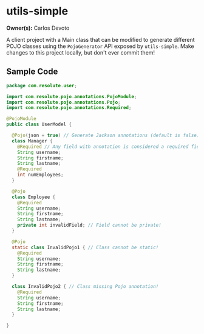 # utils-simple

**Owner(s):** Carlos Devoto

A client project with a Main class that can be modified to generate different POJO classes using the ``PojoGenerator`` API exposed by ``utils-simple``.  Make changes to this project locally, but don't ever commit them!

## Sample Code

```java
package com.resolute.user;

import com.resolute.pojo.annotations.PojoModule;
import com.resolute.pojo.annotations.Pojo;
import com.resolute.pojo.annotations.Required;

@PojoModule
public class UserModel {

  @Pojo(json = true) // Generate Jackson annotations (default is false)
  class Manager {
    @Required // Any field with annotation is considered a required field.
    String username;
    String firstname;
    String lastname;
    @Required
    int numEmployees;
  }

  @Pojo
  class Employee {
    @Required
    String username;
    String firstname;
    String lastname;
    private int invalidField; // Field cannot be private!
  }

  @Pojo 
  static class InvalidPojo1 { // Class cannot be static!
    @Required
    String username;
    String firstname;
    String lastname;
  }

  class InvalidPojo2 { // Class missing Pojo annotation!
    @Required
    String username;
    String firstname;
    String lastname;
  }

}
```